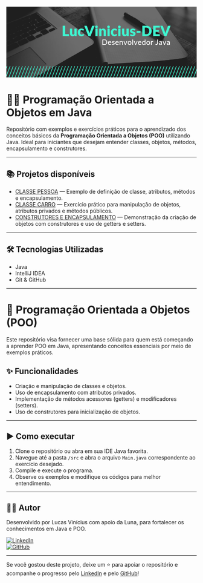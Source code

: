 ![Banner](https://github.com/LucVinicius-DEV/programacao-orientada-a-objetos/blob/main/banner.png)

# 🧑‍💻 Programação Orientada a Objetos em Java

Repositório com exemplos e exercícios práticos para o aprendizado dos conceitos básicos da **Programação Orientada a Objetos (POO)** utilizando Java. Ideal para iniciantes que desejam entender classes, objetos, métodos, encapsulamento e construtores.

---

## 📚 Projetos disponíveis

- [CLASSE PESSOA](./src) — Exemplo de definição de classe, atributos, métodos e encapsulamento.
- [CLASSE CARRO](./src) — Exercício prático para manipulação de objetos, atributos privados e métodos públicos.
- [CONSTRUTORES E ENCAPSULAMENTO](./src) — Demonstração da criação de objetos com construtores e uso de getters e setters.

---

## 🛠️ Tecnologias Utilizadas

- Java
- IntelliJ IDEA
- Git & GitHub

---

# 📌 Programação Orientada a Objetos (POO)

Este repositório visa fornecer uma base sólida para quem está começando a aprender POO em Java, apresentando conceitos essenciais por meio de exemplos práticos.

## ✨ Funcionalidades

- Criação e manipulação de classes e objetos.
- Uso de encapsulamento com atributos privados.
- Implementação de métodos acessores (getters) e modificadores (setters).
- Uso de construtores para inicialização de objetos.

---

## ▶️ Como executar

1. Clone o repositório ou abra em sua IDE Java favorita.
2. Navegue até a pasta `/src` e abra o arquivo `Main.java` correspondente ao exercício desejado.
3. Compile e execute o programa.
4. Observe os exemplos e modifique os códigos para melhor entendimento.

---

## 👨‍💻 Autor

Desenvolvido por Lucas Vinícius com apoio da Luna, para fortalecer os conhecimentos em Java e POO.

[![LinkedIn](https://img.shields.io/badge/LinkedIn-Lucas%20Vinícius-blue?style=flat&logo=linkedin)](https://www.linkedin.com/in/lucas-vin%C3%ADcius-05b41a35b/)  
[![GitHub](https://img.shields.io/badge/GitHub-LucVinicius--DEV-black?style=flat&logo=github)](https://github.com/LucVinicius-DEV)

---

Se você gostou deste projeto, deixe um ⭐ para apoiar o repositório e acompanhe o progresso pelo [LinkedIn](https://www.linkedin.com/in/lucas-vin%C3%ADcius-05b41a35b/) e pelo [GitHub](https://github.com/LucVinicius-DEV)!
